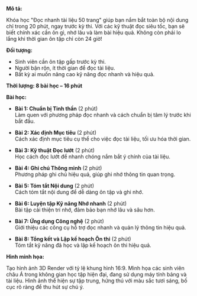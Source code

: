 **Mô tả:**

Khóa học "Đọc nhanh tài liệu 50 trang" giúp bạn nắm bắt toàn bộ nội dung chỉ trong 20 phút, ngay trước kỳ thi. Với các kỹ thuật đọc siêu tốc, bạn sẽ biết chính xác cần ôn gì, nhớ lâu và làm bài hiệu quả. Không còn phải lo lắng khi thời gian ôn tập chỉ còn 24 giờ!

**Đối tượng:**

- Sinh viên cần ôn tập gấp trước kỳ thi.
- Người bận rộn, ít thời gian để đọc tài liệu.
- Bất kỳ ai muốn nâng cao kỹ năng đọc nhanh và hiệu quả.

**Thời lượng: 8 bài học – 16 phút**

**Bài học:**

- **Bài 1: Chuẩn bị Tinh thần** (2 phút)  
  Làm quen với phương pháp đọc nhanh và cách chuẩn bị tâm lý trước khi bắt đầu.

- **Bài 2: Xác định Mục tiêu** (2 phút)  
  Cách xác định mục tiêu cụ thể cho việc đọc tài liệu, tối ưu hóa thời gian.

- **Bài 3: Kỹ thuật Đọc lướt** (2 phút)  
  Học cách đọc lướt để nhanh chóng nắm bắt ý chính của tài liệu.

- **Bài 4: Ghi chú Thông minh** (2 phút)  
  Phương pháp ghi chú hiệu quả, giúp ghi nhớ thông tin quan trọng.

- **Bài 5: Tóm tắt Nội dung** (2 phút)  
  Cách tóm tắt nội dung để dễ dàng ôn tập và ghi nhớ.

- **Bài 6: Luyện tập Kỹ năng Nhớ nhanh** (2 phút)  
  Bài tập cải thiện trí nhớ, đảm bảo bạn nhớ lâu và sâu hơn.

- **Bài 7: Ứng dụng Công nghệ** (2 phút)  
  Giới thiệu các công cụ hỗ trợ đọc nhanh và quản lý thông tin hiệu quả.

- **Bài 8: Tổng kết và Lập kế hoạch Ôn thi** (2 phút)  
  Tóm tắt kỹ năng đã học và lập kế hoạch ôn thi hiệu quả.

**Hình minh họa:**

Tạo hình ảnh 3D Render với tỷ lệ khung hình 16:9. Minh họa các sinh viên châu Á trong không gian học tập hiện đại, đang sử dụng máy tính bảng và tài liệu. Hình ảnh thể hiện sự tập trung, hứng thú với màu sắc tươi sáng, bố cục rõ ràng để thu hút sự chú ý.